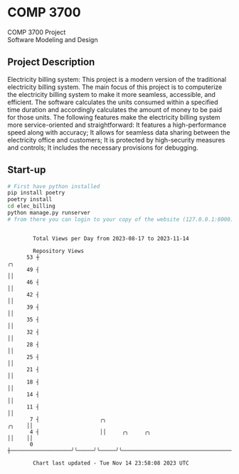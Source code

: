 # COMP 3700
COMP 3700 Project  
Software Modeling and Design
## Project Description
Electricity billing system: This project is a modern version of the traditional electricity billing system. The main focus of this project is to computerize the electricity billing system to make it more seamless, accessible, and efficient. The software calculates the units consumed within a specified time duration and accordingly calculates the amount of money to be paid for those units. The following features make the electricity billing system more service-oriented and straightforward: It features a high-performance speed along with accuracy; It allows for seamless data sharing between the electricity office and customers; It is protected by high-security measures and controls; It includes the necessary provisions for debugging.

## Start-up
```bash
# First have python installed
pip install poetry
poetry install
cd elec_billing
python manage.py runserver
# from there you can login to your copy of the website (127.0.0.1:8000), default creds are admin/admin
```

```

        Total Views per Day from 2023-08-17 to 2023-11-14

        Repository Views
      53 ┼                                                                                  ╭╮
      49 ┤                                                                                  ││
      46 ┤                                                                                  ││
      42 ┤                                                                                  ││
      39 ┤                                                                                  ││
      35 ┤                                                                                  ││
      32 ┤                                                                                  ││
      28 ┤                                                                                  ││
      25 ┤                                                                                  ││
      21 ┤                                                                                  ││
      18 ┤                                                                                  ││
      14 ┤                                                                                  ││
      11 ┤                                                                                  ││
       7 ┤                   ╭╮                                                       ╭╮    ││
       4 ┤                   ││     ╭╮     ╭╮                                         ││    ││
       0 ┼───────────────────╯╰─────╯╰─────╯╰─────────────────────────────────────────╯╰────╯╰─────

        Chart last updated - Tue Nov 14 23:58:08 2023 UTC
        
```
